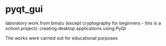 # pyqt_gui
laboratory work from bmstu (except cryptography for beginners - this is a school project): creating desktop applications using PyQt

The works were carried out for educational purposes
